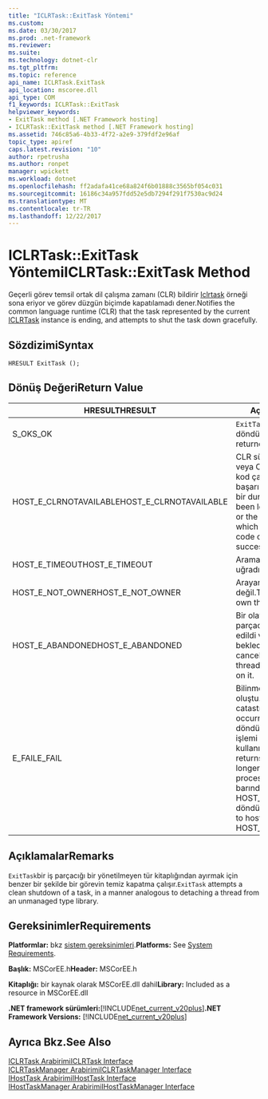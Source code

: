 ```yaml
---
title: "ICLRTask::ExitTask Yöntemi"
ms.custom: 
ms.date: 03/30/2017
ms.prod: .net-framework
ms.reviewer: 
ms.suite: 
ms.technology: dotnet-clr
ms.tgt_pltfrm: 
ms.topic: reference
api_name: ICLRTask.ExitTask
api_location: mscoree.dll
api_type: COM
f1_keywords: ICLRTask::ExitTask
helpviewer_keywords:
- ExitTask method [.NET Framework hosting]
- ICLRTask::ExitTask method [.NET Framework hosting]
ms.assetid: 746c85a6-4b33-4f72-a2e9-379fdf2e96af
topic_type: apiref
caps.latest.revision: "10"
author: rpetrusha
ms.author: ronpet
manager: wpickett
ms.workload: dotnet
ms.openlocfilehash: ff2adafa41ce68a824f6b01888c3565bf054c031
ms.sourcegitcommit: 16186c34a957fdd52e5db7294f291f7530ac9d24
ms.translationtype: MT
ms.contentlocale: tr-TR
ms.lasthandoff: 12/22/2017
---
```

# <a name="iclrtaskexittask-method"></a><span data-ttu-id="43820-102">ICLRTask::ExitTask Yöntemi</span><span class="sxs-lookup"><span data-stu-id="43820-102">ICLRTask::ExitTask Method</span></span>
<span data-ttu-id="43820-103">Geçerli görev temsil ortak dil çalışma zamanı (CLR) bildirir [Iclrtask](../../../../docs/framework/unmanaged-api/hosting/iclrtask-interface.md) örneği sona eriyor ve görev düzgün biçimde kapatılamadı dener.</span><span class="sxs-lookup"><span data-stu-id="43820-103">Notifies the common language runtime (CLR) that the task represented by the current [ICLRTask](../../../../docs/framework/unmanaged-api/hosting/iclrtask-interface.md) instance is ending, and attempts to shut the task down gracefully.</span></span>  
  
## <a name="syntax"></a><span data-ttu-id="43820-104">Sözdizimi</span><span class="sxs-lookup"><span data-stu-id="43820-104">Syntax</span></span>  
  
```  
HRESULT ExitTask ();  
```  
  
## <a name="return-value"></a><span data-ttu-id="43820-105">Dönüş Değeri</span><span class="sxs-lookup"><span data-stu-id="43820-105">Return Value</span></span>  
  
|<span data-ttu-id="43820-106">HRESULT</span><span class="sxs-lookup"><span data-stu-id="43820-106">HRESULT</span></span>|<span data-ttu-id="43820-107">Açıklama</span><span class="sxs-lookup"><span data-stu-id="43820-107">Description</span></span>|  
|-------------|-----------------|  
|<span data-ttu-id="43820-108">S_OK</span><span class="sxs-lookup"><span data-stu-id="43820-108">S_OK</span></span>|<span data-ttu-id="43820-109">`ExitTask`başarıyla döndürüldü.</span><span class="sxs-lookup"><span data-stu-id="43820-109">`ExitTask` returned successfully.</span></span>|  
|<span data-ttu-id="43820-110">HOST_E_CLRNOTAVAILABLE</span><span class="sxs-lookup"><span data-stu-id="43820-110">HOST_E_CLRNOTAVAILABLE</span></span>|<span data-ttu-id="43820-111">CLR süreç içine yüklü değil veya CLR içinde yönetilen kod çalıştıramaz veya çağrı başarılı bir şekilde işlemek bir durumda.</span><span class="sxs-lookup"><span data-stu-id="43820-111">The CLR has not been loaded into a process, or the CLR is in a state in which it cannot run managed code or process the call successfully.</span></span>|  
|<span data-ttu-id="43820-112">HOST_E_TIMEOUT</span><span class="sxs-lookup"><span data-stu-id="43820-112">HOST_E_TIMEOUT</span></span>|<span data-ttu-id="43820-113">Arama zaman aşımına uğradı.</span><span class="sxs-lookup"><span data-stu-id="43820-113">The call timed out.</span></span>|  
|<span data-ttu-id="43820-114">HOST_E_NOT_OWNER</span><span class="sxs-lookup"><span data-stu-id="43820-114">HOST_E_NOT_OWNER</span></span>|<span data-ttu-id="43820-115">Arayan kilidi kendisine ait değil.</span><span class="sxs-lookup"><span data-stu-id="43820-115">The caller does not own the lock.</span></span>|  
|<span data-ttu-id="43820-116">HOST_E_ABANDONED</span><span class="sxs-lookup"><span data-stu-id="43820-116">HOST_E_ABANDONED</span></span>|<span data-ttu-id="43820-117">Bir olay engellenmiş iş parçacığı sırasında iptal edildi veya fiber üzerinde beklediği.</span><span class="sxs-lookup"><span data-stu-id="43820-117">An event was canceled while a blocked thread or fiber was waiting on it.</span></span>|  
|<span data-ttu-id="43820-118">E_FAIL</span><span class="sxs-lookup"><span data-stu-id="43820-118">E_FAIL</span></span>|<span data-ttu-id="43820-119">Bilinmeyen yıkıcı bir hata oluştu.</span><span class="sxs-lookup"><span data-stu-id="43820-119">An unknown catastrophic failure occurred.</span></span> <span data-ttu-id="43820-120">Bir yöntem E_FAIL döndüğünde, CLR artık işlemi içinde kullanılamaz.</span><span class="sxs-lookup"><span data-stu-id="43820-120">When a method returns E_FAIL, the CLR is no longer usable within the process.</span></span> <span data-ttu-id="43820-121">Yöntemleri barındırma sonraki çağrılar HOST_E_CLRNOTAVAILABLE döndürür.</span><span class="sxs-lookup"><span data-stu-id="43820-121">Subsequent calls to hosting methods return HOST_E_CLRNOTAVAILABLE.</span></span>|  
  
## <a name="remarks"></a><span data-ttu-id="43820-122">Açıklamalar</span><span class="sxs-lookup"><span data-stu-id="43820-122">Remarks</span></span>  
 <span data-ttu-id="43820-123">`ExitTask`bir iş parçacığı bir yönetilmeyen tür kitaplığından ayırmak için benzer bir şekilde bir görevin temiz kapatma çalışır.</span><span class="sxs-lookup"><span data-stu-id="43820-123">`ExitTask` attempts a clean shutdown of a task, in a manner analogous to detaching a thread from an unmanaged type library.</span></span>  
  
## <a name="requirements"></a><span data-ttu-id="43820-124">Gereksinimler</span><span class="sxs-lookup"><span data-stu-id="43820-124">Requirements</span></span>  
 <span data-ttu-id="43820-125">**Platformlar:** bkz [sistem gereksinimleri](../../../../docs/framework/get-started/system-requirements.md).</span><span class="sxs-lookup"><span data-stu-id="43820-125">**Platforms:** See [System Requirements](../../../../docs/framework/get-started/system-requirements.md).</span></span>  
  
 <span data-ttu-id="43820-126">**Başlık:** MSCorEE.h</span><span class="sxs-lookup"><span data-stu-id="43820-126">**Header:** MSCorEE.h</span></span>  
  
 <span data-ttu-id="43820-127">**Kitaplığı:** bir kaynak olarak MSCorEE.dll dahil</span><span class="sxs-lookup"><span data-stu-id="43820-127">**Library:** Included as a resource in MSCorEE.dll</span></span>  
  
 <span data-ttu-id="43820-128">**.NET framework sürümleri:**[!INCLUDE[net_current_v20plus](../../../../includes/net-current-v20plus-md.md)]</span><span class="sxs-lookup"><span data-stu-id="43820-128">**.NET Framework Versions:** [!INCLUDE[net_current_v20plus](../../../../includes/net-current-v20plus-md.md)]</span></span>  
  
## <a name="see-also"></a><span data-ttu-id="43820-129">Ayrıca Bkz.</span><span class="sxs-lookup"><span data-stu-id="43820-129">See Also</span></span>  
 [<span data-ttu-id="43820-130">ICLRTask Arabirimi</span><span class="sxs-lookup"><span data-stu-id="43820-130">ICLRTask Interface</span></span>](../../../../docs/framework/unmanaged-api/hosting/iclrtask-interface.md)  
 [<span data-ttu-id="43820-131">ICLRTaskManager Arabirimi</span><span class="sxs-lookup"><span data-stu-id="43820-131">ICLRTaskManager Interface</span></span>](../../../../docs/framework/unmanaged-api/hosting/iclrtaskmanager-interface.md)  
 [<span data-ttu-id="43820-132">IHostTask Arabirimi</span><span class="sxs-lookup"><span data-stu-id="43820-132">IHostTask Interface</span></span>](../../../../docs/framework/unmanaged-api/hosting/ihosttask-interface.md)  
 [<span data-ttu-id="43820-133">IHostTaskManager Arabirimi</span><span class="sxs-lookup"><span data-stu-id="43820-133">IHostTaskManager Interface</span></span>](../../../../docs/framework/unmanaged-api/hosting/ihosttaskmanager-interface.md)
